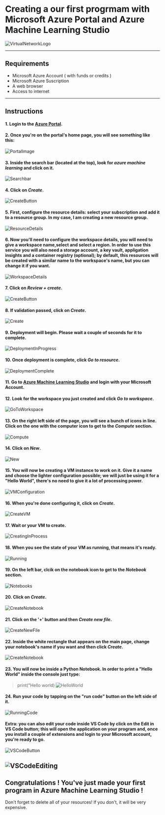 # Creating a our first progrmam with Microsoft Azure Portal and Azure Machine Learning Studio
![VirtualNetworkLogo](img/ms-azure-ml-logo.png)


---------------------------------------------------------


## Requirements
- Microsoft Azure Account ( with funds or credits )
- Microsoft Azure Suscription
- A web browser
- Access to internet

---------------------------------------------------------

## Instructions
#### 1. Login to the [Azure Portal](https://portal.azure.com/).
#### 2. Once you're on the portal's home page, you will see something like this:
![PortalImage](img/portal-main.png)
#### 3. Inside the search bar (located at the top), look for *azure machine learning* and click on it.
![Searchbar](img/searchbar.png)
#### 4. Click on *Create*.
![CreateButton](img/create-button.png)
#### 5. First, configure the resource details: select your subscription and add it to a resource group. In my case, I am creating a new resource group.
![ResourceDetails](img/resource-details.png)
#### 6. Now you'll need to configure the workspace details, you will need to give a workspace name,select and select a region. In order to use this service you will also need a storage account, a key vault, appligation insights and a container registry (optional); by default, this resources will be created with a similar name to the workspace's name, but you can change it if you want.
![WorkspaceDetails](img/workspace-details.png)
#### 7. Click on *Review + create*.
![CreateButton](img/review-and-create.png)
#### 8. If validation passed, click on *Create*.
![Create](img/create.png)
#### 9. Deployment will begin. Please wait a couple of seconds for it to complete.
![DeploymentInProgress](img/deployment-in-progress.png)
#### 10. Once deployment is complete, click *Go to resource*.
![DeploymentComplete](img/deployment-complete.png)
#### 11. Go to [Azure Machine Learning Studio](https://ml.azure.com/home) and login with your Microsoft Account.
#### 12. Look for the workspace you just created and click *Go to workspace*.
![GoToWorkspace](img/go-to-workspace.png)
#### 13. On the right left side of the page, you will see a bunch of icons in line. Click on the one with the computer icon to get to the *Compute* section.
![Compute](img/compute.png)
#### 14. Click on *New*.
![New](img/new.png)
#### 15. You will now be creating a VM instance to work on it. Give it a name and choose the lighter configuration possible; we will just be using it for a "Hello World", there's no need to give it a lot of processing power.
![VMConfiguration](img/configure-vm.png)
#### 16. When you're done configuring it, click on *Create*.
![CreateVM](img/create-vm.png)
#### 17. Wait or your VM to create.
![CreatingInProcess](img/creating-vm.png)
#### 18. When you see the state of your VM as running, that means it's ready.
![Running](img/running.png)
#### 19. On the left bar, clcik on the notebook icon to get to the *Notebook* section.
![Notebooks](img/notebooks.png)
#### 20. Click on *Create*.
![CreateNotebook](img/create-notebook.png)
#### 21. Click on the '+' button and then *Create new file*.
![CreateNewFile](img/create-new-file.png)
#### 22. Inside the white rectangle that appears on the main page, change your notebook's name if you want and then click *Create*.
![CreateNotebook](img/notebook-config.png)
#### 23. You will now be inside a Python Notebook. In order to print a "Hello World" inside the console just type:
> print("Hello world)
![HelloWorld](img/hello-world.png)
#### 24. Run your code by tapping on the "run code" button on the left side of it.
![RunningCode](img/run-code.png)
#### Extra: you can also edit your code inside VS Code by click on the Edit in VS Code button; this will open the application on your program and, once you install a couple of extensions and login to your Microsoft account, you're ready to go.
![VSCodeButton](img/edit-in-vs-code-button.png)

![VSCodeEditing](img/edit-vscode.png)
---------------------------------------------------------


## Congratulations ! You've just made your first program in Azure Machine Learning Studio !
Don't forget to delete all of your resources! If you don't, it will be very expensive.